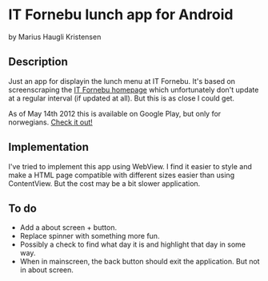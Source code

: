 IT Fornebu lunch app for Android
=================================
by Marius Haugli Kristensen

Description
---------------------------------
Just an app for displayin the lunch menu at IT Fornebu. It's based on screenscraping the [IT Fornebu homepage](http://leietaker.itfornebu.no/itfornebu/kantinemeny) which unfortunately don't update at a regular interval (if updated at all). But this is as close I could get. 

As of May 14th 2012 this is available on Google Play, but only for norwegians. [Check it out!](https://play.google.com/store/apps/details?id=com.kwc.itfornebulunchapp)


Implementation
---------------------------------
I've tried to implement this app using WebView. I find it easier to style and make a HTML page compatible with different sizes easier than using ContentView. But the cost may be a bit slower application.

To do
---------------------------------
- Add a about screen + button.
- Replace spinner with something more fun.
- Possibly a check to find what day it is and highlight that day in some way.
- When in mainscreen, the back button should exit the application. But not in about screen.

